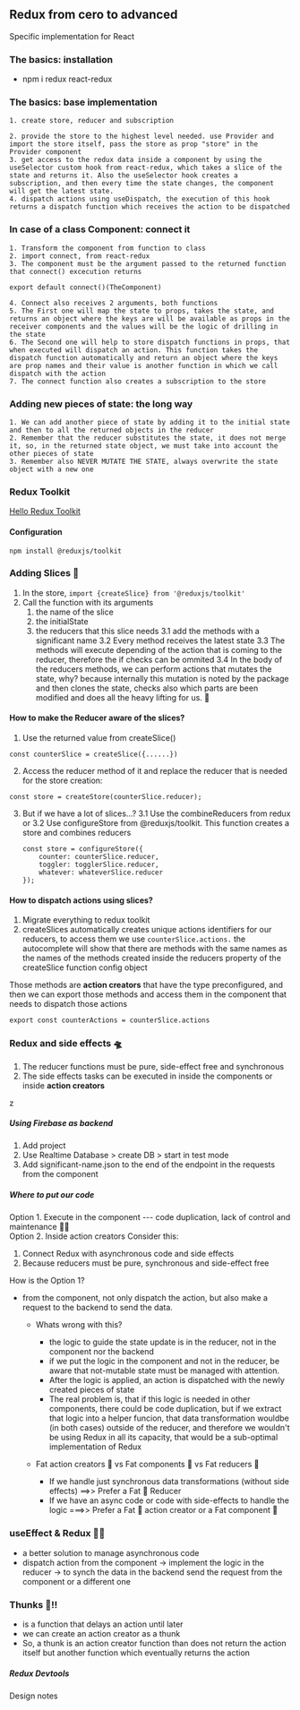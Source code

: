 ## Redux from cero to advanced

Specific implementation for React

### The basics: installation

- npm i redux react-redux

### The basics: base implementation

    1. create store, reducer and subscription

    2. provide the store to the highest level needed. use Provider and import the store itself, pass the store as prop "store" in the Provider component
    3. get access to the redux data inside a component by using the useSelector custom hook from react-redux, which takes a slice of the state and returns it. Also the useSelector hook creates a subscription, and then every time the state changes, the component will get the latest state.
    4. dispatch actions using useDispatch, the execution of this hook returns a dispatch function which receives the action to be dispatched

### In case of a class Component: connect it

    1. Transform the component from function to class
    2. import connect, from react-redux
    3. The component must be the argument passed to the returned function that connect() excecution returns

```
export default connect()(TheComponent)
```

    4. Connect also receives 2 arguments, both functions
    5. The First one will map the state to props, takes the state, and returns an object where the keys are will be available as props in the receiver components and the values will be the logic of drilling in the state
    6. The Second one will help to store dispatch functions in props, that when executed will dispatch an action. This function takes the dispatch function automatically and return an object where the keys are prop names and their value is another function in which we call dispatch with the action
    7. The connect function also creates a subscription to the store

### Adding new pieces of state: the long way

    1. We can add another piece of state by adding it to the initial state and then to all the returned objects in the reducer
    2. Remember that the reducer substitutes the state, it does not merge it, so, in the returned state object, we must take into account the other pieces of state
    3. Remember also NEVER MUTATE THE STATE, always overwrite the state object with a new one

### Redux Toolkit

[Hello Redux Toolkit](https://redux-toolkit.js.org/)

#### Configuration

`npm install @reduxjs/toolkit `

### Adding Slices 🍕

1. In the store, `import {createSlice} from '@reduxjs/toolkit'`
2. Call the function with its arguments
   1. the name of the slice
   2. the initialState
   3. the reducers that this slice needs
      3.1 add the methods with a significant name
      3.2 Every method receives the latest state
      3.3 The methods will execute depending of the action that is coming to the reducer, therefore the if checks can be ommited
      3.4 In the body of the reducers methods, we can perform actions that mutates the state, why? because internally this mutation is noted by the package and then clones the state, checks also which parts are been modified and does all the heavy lifting for us. 🤔

#### How to make the Reducer aware of the slices?

1. Use the returned value from createSlice()

```
const counterSlice = createSlice({......})
```

2. Access the reducer method of it and replace the reducer that is needed for the store creation:

```
const store = createStore(counterSlice.reducer);
```

3. But if we have a lot of slices...?
   3.1 Use the combineReducers from redux or
   3.2 Use configureStore from @reduxjs/toolkit. This function creates a store and combines reducers
   ```
   const store = configureStore({
       counter: counterSlice.reducer,
       toggler: togglerSlice.reducer,
       whatever: whateverSlice.reducer
   });
   ```

#### How to dispatch actions using slices?

1. Migrate everything to redux toolkit
2. createSlices automatically creates unique actions identifiers for our reducers, to access them we use
   `counterSlice.actions.`
   the autocomplete will show that there are methods with the same names as the names of the methods created inside the reducers property of the createSlice function config object

Those methods are <strong>action creators</strong> that have the type preconfigured, and then we can export those methods and access them in the component that needs to dispatch those actions

```
export const counterActions = counterSlice.actions
```

### Redux and side effects 🛸

1. The reducer functions must be pure, side-effect free and synchronous
2. The side effects tasks can be executed in inside the components or inside <strong>action creators</strong>

z

##### Using Firebase as backend

1. Add project
2. Use Realtime Database > create DB > start in test mode
3. Add significant-name.json to the end of the endpoint in the requests from the component

##### Where to put our code

Option 1. Execute in the component --- code duplication, lack of control and maintenance 😵‍💫 <br />
Option 2. Inside action creators
Consider this:

1. Connect Redux with asynchronous code and side effects
2. Because reducers must be pure, synchronous and side-effect free

How is the Option 1?

- from the component, not only dispatch the action, but also make a request to the backend to send the data.

  - Whats wrong with this?

    - the logic to guide the state update is in the reducer, not in the component nor the backend
    - if we put the logic in the component and not in the reducer, be aware that not-mutable state must be managed with attention.
    - After the logic is applied, an action is dispatched with the newly created pieces of state
    - The real problem is, that if this logic is needed in other components, there could be code duplication, but if we extract that logic into a helper funcion, that data transformation wouldbe (in both cases) outside of the reducer, and therefore we wouldn't be using Redux in all its capacity, that would be a sub-optimal implementation of Redux

  - Fat action creators 🥐 vs Fat components 🥓 vs Fat reducers 🍩
    - If we handle just synchronous data transformations (without side effects) ==>> Prefer a Fat 🍩 Reducer
    - If we have an async code or code with side-effects to handle the logic ===>> Prefer a Fat 🥐 action creator or a Fat component 🥓

### useEffect & Redux 🐜💨

- a better solution to manage asynchronous code
- dispatch action from the component -> implement the logic in the reducer -> to synch the data in the backend send the request from the component or a different one

### Thunks 📣‼️

- is a function that delays an action until later
- we can create an action creator as a thunk
- So, a thunk is an action creator function than does not return the action itself but another function which eventually returns the action

##### Redux Devtools

Design notes
